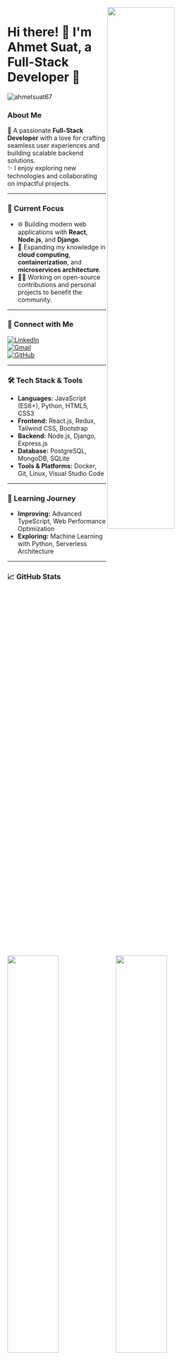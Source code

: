 <img src="https://github-readme-stats.vercel.app/api?username=ahmetsuat67&show_icons=true&theme=tokyonight" align='right' width="55%">

# Hi there! 👋 I'm Ahmet Suat, a Full-Stack Developer 🚀  
<p align="left"> <img src="https://komarev.com/ghpvc/?username=ahmetsuat67" alt="ahmetsuat67" /> </p>

### About Me  
🌟 A passionate **Full-Stack Developer** with a love for crafting seamless user experiences and building scalable backend solutions.  
✨ I enjoy exploring new technologies and collaborating on impactful projects.  

---

### 🔭 Current Focus  
- 🌐 Building modern web applications with **React**, **Node.js**, and **Django**.  
- 🚀 Expanding my knowledge in **cloud computing**, **containerization**, and **microservices architecture**.  
- 👨‍💻 Working on open-source contributions and personal projects to benefit the community.  

---

### 📩 Connect with Me  
[![LinkedIn](https://img.shields.io/badge/LinkedIn-0077B5?logo=linkedin&logoColor=white)](https://www.linkedin.com/in/ahmet-suat-pinar/)  
[![Gmail](https://img.shields.io/badge/Gmail-D14836?logo=gmail&logoColor=white)](mailto:ahmetsuatpinar@gmail.com)  
[![GitHub](https://img.shields.io/badge/GitHub-100000?logo=github&logoColor=white)](https://github.com/ahmetsuat67)  

---

### 🛠️ Tech Stack & Tools  
- **Languages:** JavaScript (ES6+), Python, HTML5, CSS3  
- **Frontend:** React.js, Redux, Tailwind CSS, Bootstrap  
- **Backend:** Node.js, Django, Express.js  
- **Database:** PostgreSQL, MongoDB, SQLite  
- **Tools & Platforms:** Docker, Git, Linux, Visual Studio Code  

---

### 🌱 Learning Journey  
- **Improving:** Advanced TypeScript, Web Performance Optimization  
- **Exploring:** Machine Learning with Python, Serverless Architecture  

---

### 📈 GitHub Stats  
<img src="https://github-readme-streak-stats.herokuapp.com?user=ahmetsuat67&theme=tokyonight&hide_border=true" width="48%">  
<img src="https://github-readme-stats.vercel.app/api/top-langs/?username=ahmetsuat67&layout=compact&theme=tokyonight" width="48%">  

---

### 📌 Fun Facts  
⚡ I love **football**, **running**, and exploring new tech trends.  
🎮 Gaming and **learning new frameworks** keep me energized!  

---

### 🔖 Keywords to Highlight  
**Frontend Development**, **Backend Development**, **REST APIs**, **GraphQL**, **React.js**, **Node.js**, **Django**, **Cloud Computing**, **Agile Development**, **Open Source**, **Scalability**, **UI/UX Design**
